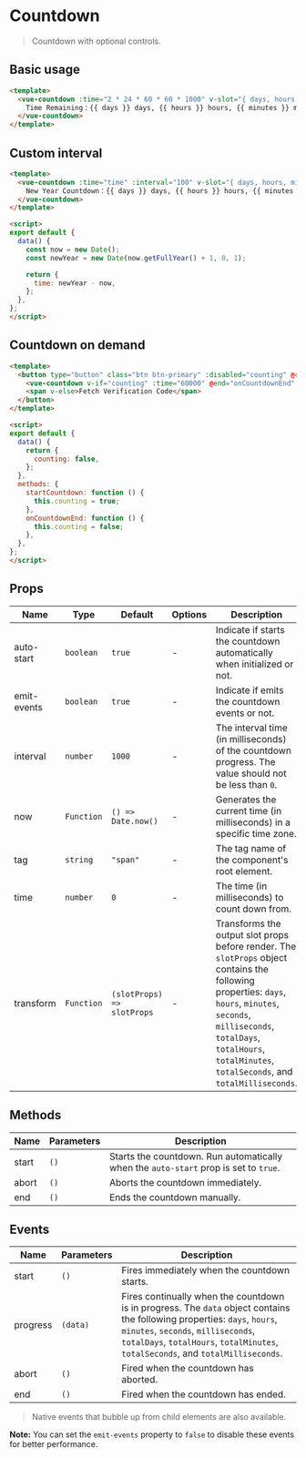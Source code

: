 # Countdown

> Countdown with optional controls.

## Basic usage

```html
<template>
  <vue-countdown :time="2 * 24 * 60 * 60 * 1000" v-slot="{ days, hours, minutes, seconds }">
    Time Remaining：{{ days }} days, {{ hours }} hours, {{ minutes }} minutes, {{ seconds }} seconds.
  </vue-countdown>
</template>
```

## Custom interval

```html
<template>
  <vue-countdown :time="time" :interval="100" v-slot="{ days, hours, minutes, seconds, milliseconds }">
    New Year Countdown：{{ days }} days, {{ hours }} hours, {{ minutes }} minutes, {{ seconds }}.{{ Math.floor(milliseconds / 100) }} seconds.
  </vue-countdown>
</template>

<script>
export default {
  data() {
    const now = new Date();
    const newYear = new Date(now.getFullYear() + 1, 0, 1);

    return {
      time: newYear - now,
    };
  },
};
</script>
```

## Countdown on demand

```html
<template>
  <button type="button" class="btn btn-primary" :disabled="counting" @click="startCountdown">
    <vue-countdown v-if="counting" :time="60000" @end="onCountdownEnd" v-slot="{ totalSeconds }">Fetch again {{ totalSeconds }} seconds later</vue-countdown>
    <span v-else>Fetch Verification Code</span>
  </button>
</template>

<script>
export default {
  data() {
    return {
      counting: false,
    };
  },
  methods: {
    startCountdown: function () {
      this.counting = true;
    },
    onCountdownEnd: function () {
      this.counting = false;
    },
  },
};
</script>
```

## Props

| Name | Type | Default | Options | Description |
| --- | --- | --- | --- | --- |
| auto-start | `boolean` | `true` | - | Indicate if starts the countdown automatically when initialized or not. |
| emit-events | `boolean` | `true` | - | Indicate if emits the countdown events or not. |
| interval | `number` | `1000` | - | The interval time (in milliseconds) of the countdown progress. The value should not be less than `0`. |
| now | `Function` | `() => Date.now()` | - | Generates the current time (in milliseconds) in a specific time zone. |
| tag | `string` | `"span"` | - | The tag name of the component's root element. |
| time | `number` | `0` | - | The time (in milliseconds) to count down from. |
| transform | `Function` | `(slotProps) => slotProps` | - | Transforms the output slot props before render. The `slotProps` object contains the following properties: `days`, `hours`, `minutes`, `seconds`, `milliseconds`, `totalDays`, `totalHours`, `totalMinutes`, `totalSeconds`, and `totalMilliseconds`. |

## Methods

| Name | Parameters | Description |
| --- | --- | --- |
| start | `()` | Starts the countdown. Run automatically when the `auto-start` prop is set to `true`. |
| abort | `()` | Aborts the countdown immediately. |
| end | `()` | Ends the countdown manually. |

## Events

| Name | Parameters | Description |
| --- | --- | --- |
| start | `()` | Fires immediately when the countdown starts. |
| progress | `(data)` | Fires continually when the countdown is in progress. The `data` object contains the following properties: `days`, `hours`, `minutes`, `seconds`, `milliseconds`, `totalDays`, `totalHours`, `totalMinutes`, `totalSeconds`, and `totalMilliseconds`. |
| abort | `()` | Fired when the countdown has aborted. |
| end | `()` | Fired when the countdown has ended. |

> Native events that bubble up from child elements are also available.

**Note:** You can set the `emit-events` property to `false` to disable these events for better performance.
